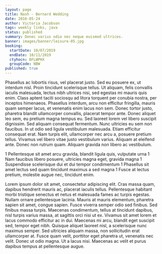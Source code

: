 ```yaml
---
layout: page
title: Nash - Bernard Wedding
date: 2016-05-24
author: Victoria Jacobson
tags: weekly links, java
status: published
summary: Donec varius odio nec neque euismod ultrices.
banner: images/banner/leisure-05.jpg
booking:
  startDate: 10/07/2019
  endDate: 10/11/2019
  ctyhocn: BFLWPHX
  groupCode: NBW
published: true
---
```

Phasellus ac lobortis risus, vel placerat justo. Sed eu posuere ex, ut interdum nisl. Proin tincidunt scelerisque tellus. Ut aliquam, felis convallis iaculis malesuada, lectus nibh ultrices nisi, sed egestas mi mauris quis enim. Class aptent taciti sociosqu ad litora torquent per conubia nostra, per inceptos himenaeos. Phasellus interdum, arcu non efficitur fringilla, mauris quam semper lacus, et venenatis enim lacus non sem. Donec tortor justo, pharetra blandit ullamcorper convallis, placerat tempor ante. Donec aliquet leo sem, eu pretium magna tempus eu. Sed laoreet lorem vel libero suscipit dignissim. Sed aliquam consequat fermentum.
Nunc ultricies eu sem non faucibus. In ut odio sed ligula vestibulum malesuada. Etiam efficitur consequat erat. Nam turpis elit, ullamcorper nec arcu a, posuere pretium tellus. Vivamus vel libero vitae justo vestibulum varius. Aliquam at eleifend ante. Donec non rutrum quam. Aliquam gravida non libero ac vestibulum.

1 Pellentesque sit amet arcu gravida, blandit ligula quis, vulputate urna
1 Nam faucibus libero posuere, ultricies magna eget, gravida magna
1 Suspendisse scelerisque dui et dui tempor condimentum
1 Phasellus sit amet lectus sed quam tincidunt maximus a sed magna
1 Fusce at lectus pretium, molestie augue nec, tincidunt enim.

Lorem ipsum dolor sit amet, consectetur adipiscing elit. Cras massa quam, dapibus hendrerit mauris ac, placerat iaculis tellus. Pellentesque habitant morbi tristique senectus et netus et malesuada fames ac turpis egestas. Nullam ornare pellentesque lacinia. Mauris at mauris elementum, pharetra sapien sit amet, congue sapien. Fusce viverra semper odio sed finibus. Sed finibus massa turpis. Maecenas condimentum, tellus at tincidunt dapibus, nisl turpis varius massa, at sagittis orci nisi ut ex. Vivamus sit amet lorem et lacus commodo efficitur ac in dui. Maecenas mi arcu, blandit eget suscipit sed, tempor eget nibh. Quisque aliquet laoreet nisl, a scelerisque nunc maximus semper. Sed ultricies aliquam massa, non sollicitudin erat ullamcorper at. Fusce quam velit, porttitor eget pharetra ut, venenatis nec velit. Donec ut odio magna. Ut a lacus nisi. Maecenas ac velit et purus dapibus tempus at pellentesque augue.
